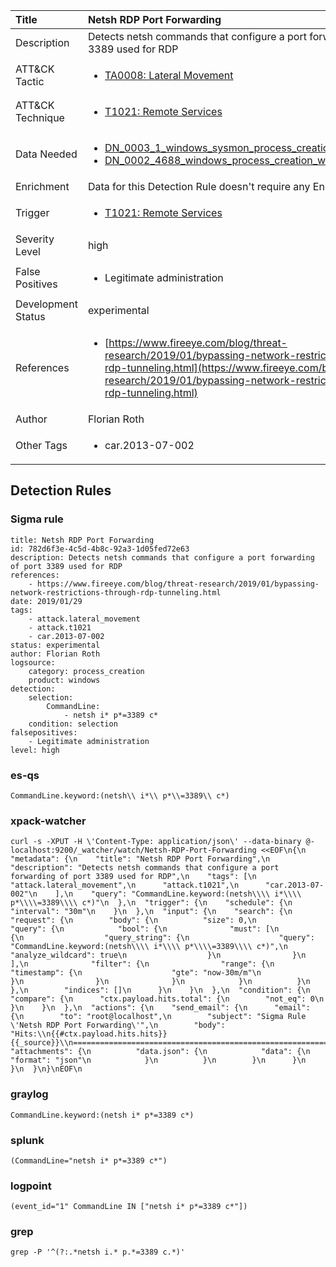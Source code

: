 | Title                | Netsh RDP Port Forwarding                                                                                                                                                 |
|:---------------------|:------------------------------------------------------------------------------------------------------------------------------------------------------------|
| Description          | Detects netsh commands that configure a port forwarding of port 3389 used for RDP                                                                                                                                           |
| ATT&amp;CK Tactic    |  <ul><li>[TA0008: Lateral Movement](https://attack.mitre.org/tactics/TA0008)</li></ul>  |
| ATT&amp;CK Technique | <ul><li>[T1021: Remote Services](https://attack.mitre.org/techniques/T1021)</li></ul>  |
| Data Needed          | <ul><li>[DN_0003_1_windows_sysmon_process_creation](../Data_Needed/DN_0003_1_windows_sysmon_process_creation.md)</li><li>[DN_0002_4688_windows_process_creation_with_commandline](../Data_Needed/DN_0002_4688_windows_process_creation_with_commandline.md)</li></ul>  |
| Enrichment           |  Data for this Detection Rule doesn't require any Enrichments.  |
| Trigger              | <ul><li>[T1021: Remote Services](../Triggers/T1021.md)</li></ul>  |
| Severity Level       | high |
| False Positives      | <ul><li>Legitimate administration</li></ul>  |
| Development Status   | experimental |
| References           | <ul><li>[https://www.fireeye.com/blog/threat-research/2019/01/bypassing-network-restrictions-through-rdp-tunneling.html](https://www.fireeye.com/blog/threat-research/2019/01/bypassing-network-restrictions-through-rdp-tunneling.html)</li></ul>  |
| Author               | Florian Roth |
| Other Tags           | <ul><li>car.2013-07-002</li></ul> | 

## Detection Rules

### Sigma rule

```
title: Netsh RDP Port Forwarding
id: 782d6f3e-4c5d-4b8c-92a3-1d05fed72e63
description: Detects netsh commands that configure a port forwarding of port 3389 used for RDP
references:
    - https://www.fireeye.com/blog/threat-research/2019/01/bypassing-network-restrictions-through-rdp-tunneling.html
date: 2019/01/29
tags:
    - attack.lateral_movement
    - attack.t1021
    - car.2013-07-002
status: experimental
author: Florian Roth
logsource:
    category: process_creation
    product: windows
detection:
    selection:
        CommandLine:
            - netsh i* p*=3389 c*
    condition: selection
falsepositives:
    - Legitimate administration
level: high

```





### es-qs
    
```
CommandLine.keyword:(netsh\\ i*\\ p*\\=3389\\ c*)
```


### xpack-watcher
    
```
curl -s -XPUT -H \'Content-Type: application/json\' --data-binary @- localhost:9200/_watcher/watch/Netsh-RDP-Port-Forwarding <<EOF\n{\n  "metadata": {\n    "title": "Netsh RDP Port Forwarding",\n    "description": "Detects netsh commands that configure a port forwarding of port 3389 used for RDP",\n    "tags": [\n      "attack.lateral_movement",\n      "attack.t1021",\n      "car.2013-07-002"\n    ],\n    "query": "CommandLine.keyword:(netsh\\\\ i*\\\\ p*\\\\=3389\\\\ c*)"\n  },\n  "trigger": {\n    "schedule": {\n      "interval": "30m"\n    }\n  },\n  "input": {\n    "search": {\n      "request": {\n        "body": {\n          "size": 0,\n          "query": {\n            "bool": {\n              "must": [\n                {\n                  "query_string": {\n                    "query": "CommandLine.keyword:(netsh\\\\ i*\\\\ p*\\\\=3389\\\\ c*)",\n                    "analyze_wildcard": true\n                  }\n                }\n              ],\n              "filter": {\n                "range": {\n                  "timestamp": {\n                    "gte": "now-30m/m"\n                  }\n                }\n              }\n            }\n          }\n        },\n        "indices": []\n      }\n    }\n  },\n  "condition": {\n    "compare": {\n      "ctx.payload.hits.total": {\n        "not_eq": 0\n      }\n    }\n  },\n  "actions": {\n    "send_email": {\n      "email": {\n        "to": "root@localhost",\n        "subject": "Sigma Rule \'Netsh RDP Port Forwarding\'",\n        "body": "Hits:\\n{{#ctx.payload.hits.hits}}{{_source}}\\n================================================================================\\n{{/ctx.payload.hits.hits}}",\n        "attachments": {\n          "data.json": {\n            "data": {\n              "format": "json"\n            }\n          }\n        }\n      }\n    }\n  }\n}\nEOF\n
```


### graylog
    
```
CommandLine.keyword:(netsh i* p*=3389 c*)
```


### splunk
    
```
(CommandLine="netsh i* p*=3389 c*")
```


### logpoint
    
```
(event_id="1" CommandLine IN ["netsh i* p*=3389 c*"])
```


### grep
    
```
grep -P '^(?:.*netsh i.* p.*=3389 c.*)'
```



